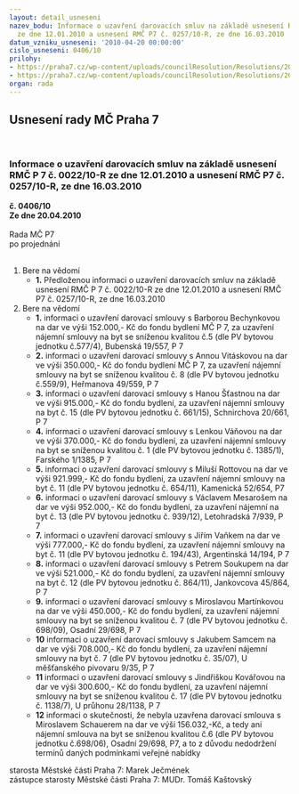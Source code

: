 ```yaml
---
layout: detail_usneseni
nazev_bodu: Informace o uzavření darovacích smluv na základě usnesení RMČ P 7 č. 0022/10-R
  ze dne 12.01.2010 a usnesení RMČ P7 č. 0257/10-R, ze dne 16.03.2010
datum_vzniku_usneseni: '2010-04-20 00:00:00'
cislo_usneseni: 0406/10
prilohy:
- https://praha7.cz/wp-content/uploads/councilResolution/Resolutions/20506/18-10-r10-0420-info_sou-p%c5%99%c3%adl_%c4%8d_1.doc
- https://praha7.cz/wp-content/uploads/councilResolution/Resolutions/20506/18-10-r10-0420-info_sou-p%c5%99%c3%adl_%c4%8d_2.doc
organ: rada
---
```

<div id="ucUsn_pList" class="usn">
	<span><h2>Usnesení rady MČ Praha 7 </h2>
<br></span><div class="standBody">
<span><h3>Informace o uzavření darovacích smluv na základě usnesení RMČ P 7 č. 0022/10-R ze dne 12.01.2010 a usnesení RMČ P7 č. 0257/10-R, ze dne 16.03.2010</h3></span><div class="center">
		<strong>č. 0406/10</strong><br>
	</div>
<div class="center">
		<strong>Ze dne 20.04.2010</strong><br><br>
	</div>Rada MČ P7<br> po projednání<br><br><ol>
<li>Bere na vědomí<ul><li>
<strong>1.</strong> Předloženou informaci o uzavření darovacích smluv na základě usnesení RMČ P 7 č. 0022/10-R ze dne 12.01.2010 a usnesení RMČ P7 č. 0257/10-R, ze dne 16.03.2010</li></ul>
</li>
<li>Bere na vědomí<ul>
<li>
<strong>1.</strong> informaci o uzavření darovací smlouvy s Barborou Bechynkovou na dar ve výši 152.000,- Kč do fondu bydlení MČ P 7, za uzavření nájemní smlouvy na byt se sníženou kvalitou č.5 (dle PV bytovou jednotku č.577/4), Bubenská 19/557, P 7</li>
<li>
<strong>2.</strong> informaci o uzavření darovací smlouvy s Annou Vitáskovou na dar ve výši 350.000,- Kč do fondu bydlení MČ P 7, za uzavření nájemní smlouvy  na byt se sníženou kvalitou č. 8 (dle PV bytovou jednotku č.559/9), Heřmanova 49/559, P 7</li>
<li>
<strong>3.</strong> informaci o uzavření darovací smlouvy s Hanou Šťastnou na dar ve výši 915.000,- Kč do fondu bydlení, za uzavření nájemní smlouvy na byt č. 15 (dle PV bytovou jednotku č. 661/15), Schnirchova 20/661, P 7</li>
<li>
<strong>4.</strong> informaci o uzavření darovací smlouvy s Lenkou Váňovou na dar ve výši 370.000,- Kč do fondu bydlení, za uzavření nájemní smlouvy na byt se sníženou kvalitou č. 1 (dle PV bytovou jednotku č. 1385/1), Farského 1/1385, P 7</li>
<li>
<strong>5.</strong> informaci o uzavření darovací smlouvy s Miluší Rottovou na dar ve výši 921.999,- Kč do fondu bydlení, za uzavření nájemní smlouvy na byt č. 11 (dle PV bytovou jednotku č. 654/11), Kamenická 52/654, P7</li>
<li>
<strong>6.</strong> informaci o uzavření darovací smlouvy s Václavem Mesarošem na dar ve výši 952.000,- Kč do fondu bydlení, za uzavření nájemní na byt č. 13 (dle PV bytovou jednotku č. 939/12), Letohradská 7/939, P 7</li>
<li>
<strong>7.</strong> informaci o uzavření darovací smlouvy s Jiřím Vaňkem na dar ve výši 777.000,- Kč do fondu bydlení, za uzavření nájemní smlouvy na byt č. 11 (dle PV bytovou jednotku č. 194/43), Argentinská 14/194, P 7</li>
<li>
<strong>8.</strong> informaci o uzavření darovací smlouvy s Petrem Soukupem na dar ve výši 521.000,- Kč do fondu bydlení, za uzavření nájemní smlouvy na byt č. 12 (dle PV bytovou jednotku č. 864/11), Jankovcova 45/864, P 7</li>
<li>
<strong>9.</strong> informaci o uzavření darovací smlouvy s Miroslavou Martínkovou na dar ve výši 450.000,- Kč do fondu bydlení, za uzavření nájemní smlouvy na byt se sníženou kvalitou č. 7 (dle PV bytovou jednotku č. 698/09), Osadní 29/698, P 7</li>
<li>
<strong>10</strong> informaci o uzavření darovací smlouvy s Jakubem Samcem na dar ve výši 708.000,- Kč do fondu bydlení, za uzavření nájemní smlouvy na byt č. 7 (dle PV bytovou jednotku č. 35/07), U měšťanského pivovaru 9/35, P 7</li>
<li>
<strong>11</strong> informaci o uzavření darovací smlouvy s Jindřiškou Kovářovou na dar ve výši 300.600,- Kč do fondu bydlení, za uzavření nájemní smlouvy na byt se sníženou kvalitou č. 17 (dle PV bytovou jednotku č. 1138/7), U průhonu 28/1138, P 7</li>
<li>
<strong>12</strong> informaci o skutečnosti, že nebyla uzavřena darovací smlouva s Miroslavem Schauerem na dar ve výši 156.032,-Kč, a tedy ani nájemní smlouva na byt se sníženou kvalitou č.6 (dle PV bytovou jednotku č.698/06), Osadní 29/698, P7, a to z důvodu nedodržení termínů daných podmínkami veřejné nabídky</li>
</ul>
</li>
</ol>starosta Městské části Praha 7: Marek Ječmének<br>zástupce starosty Městské části Praha 7: MUDr. Tomáš Kaštovský 
</div>
</div>